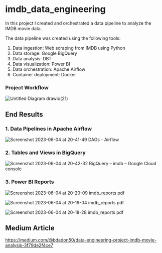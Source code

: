 # imdb_data_engineering

In this project I created and orchestrated a data pipeline to analyze the IMDB movie data. 

The data pipeline was created using the following tools:

1. Data ingestion: Web scraping from IMDB using Python
2. Data storage: Google BigQuery
3. Data analysis: DBT
4. Data visualization: Power BI
5. Data orchestration: Apache Airflow
6. Container deployment: Docker



### Project Workflow
![Untitled Diagram drawio(21)](https://github.com/bardadon/imdb_data_engineering/assets/65648983/6a618914-f0a6-4592-9d41-d723b7a6a210)




## End Results

### 1. Data Pipelines in Apache Airflow
![Screenshot 2023-06-04 at 20-41-49 DAGs - Airflow](https://github.com/bardadon/imdb_data_engineering/assets/65648983/8f68090b-ae67-427a-90b4-30e2f531161e)




### 2. Tables and Views in BigQuery
![Screenshot 2023-06-04 at 20-42-32 BigQuery – imdb – Google Cloud console](https://github.com/bardadon/imdb_data_engineering/assets/65648983/cbaabf69-187d-4f24-abc5-044eb7b719e0)



### 3. Power BI Reports

![Screenshot 2023-06-04 at 20-20-09 imdb_reports pdf](https://github.com/bardadon/imdb_data_engineering/assets/65648983/256bcc68-b84e-45f6-af7c-44e63b576925)

![Screenshot 2023-06-04 at 20-19-04 imdb_reports pdf](https://github.com/bardadon/imdb_data_engineering/assets/65648983/0c60123c-a0c0-4520-875a-4fe441d7e2b3)

![Screenshot 2023-06-04 at 20-18-28 imdb_reports pdf](https://github.com/bardadon/imdb_data_engineering/assets/65648983/f69d4a70-058d-4262-b74d-3856921f868a)



## Medium Article
https://medium.com/@bdadon50/data-engineering-project-imdb-movie-analysis-3f79de2f4ce7
